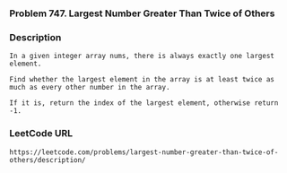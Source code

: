 ### Problem 747. Largest Number Greater Than Twice of Others 

### Description
    In a given integer array nums, there is always exactly one largest element.
   
    Find whether the largest element in the array is at least twice as much as every other number in the array.
   
    If it is, return the index of the largest element, otherwise return -1.
   
### LeetCode URL
    https://leetcode.com/problems/largest-number-greater-than-twice-of-others/description/ 
